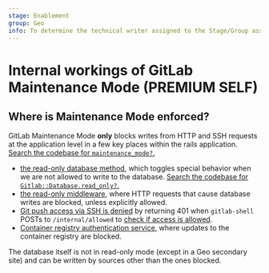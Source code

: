 ```yaml
---
stage: Enablement
group: Geo
info: To determine the technical writer assigned to the Stage/Group associated with this page, see https://about.gitlab.com/handbook/engineering/ux/technical-writing/#assignments
---
```


# Internal workings of GitLab Maintenance Mode **(PREMIUM SELF)**

## Where is Maintenance Mode enforced?

GitLab Maintenance Mode **only** blocks writes from HTTP and SSH requests at the application level in a few key places within the rails application.
[Search the codebase for `maintenance_mode?`.](https://gitlab.com/search?utf8=%E2%9C%93&search=maintenance_mode%3F&group_id=9970&project_id=278964&scope=blobs&search_code=false&snippets=false&repository_ref=)

- [the read-only database method](https://gitlab.com/gitlab-org/gitlab/blob/2425e9de50c678413ceaad6ee3bf66f42b7e228c/ee/lib/ee/gitlab/database.rb#L13), which toggles special behavior when we are not allowed to write to the database. [Search the codebase for `Gitlab::Database.read_only?`.](https://gitlab.com/search?utf8=%E2%9C%93&search=Gitlab%3A%3ADatabase.read_only%3F&group_id=9970&project_id=278964&scope=blobs&search_code=false&snippets=false&repository_ref=)
- [the read-only middleware](https://gitlab.com/gitlab-org/gitlab/-/blob/master/ee/lib/ee/gitlab/middleware/read_only/controller.rb), where HTTP requests that cause database writes are blocked, unless explicitly allowed.
- [Git push access via SSH is denied](https://gitlab.com/gitlab-org/gitlab/-/blob/2425e9de50c678413ceaad6ee3bf66f42b7e228c/ee/lib/ee/gitlab/git_access.rb#L13) by returning 401 when `gitlab-shell` POSTs to `/internal/allowed` to [check if access is allowed](internal_api.md#git-authentication).
- [Container registry authentication service](https://gitlab.com/gitlab-org/gitlab/-/blob/2425e9de50c678413ceaad6ee3bf66f42b7e228c/ee/app/services/ee/auth/container_registry_authentication_service.rb#L12), where updates to the container registry are blocked.

The database itself is not in read-only mode (except in a Geo secondary site) and can be written by sources other than the ones blocked.
